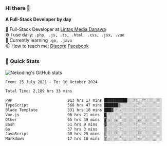 ### Hi there 👋

**A Full-Stack Developer by day**

🔭 Full-Stack Developer at [Lintas Media Danawa](https://www.lintasmediadanawa.com/)  
⚙️ I use daily: `.php, .js, .ts, .html, .css, .jsx, .vue`  
🌱 Currently learning `.go, .java`  
📫 How to reach me: [Discord](https://discordapp.com/users/984448732999327766)  [Facebook](https://fb.me/tyvandi)  

### 🚀 Quick Stats  

![Nekoding's GitHub stats](https://github-readme-stats.vercel.app/api?username=nekoding&show_icons=true)

<!--START_SECTION:waka-->

```txt
From: 25 July 2021 - To: 10 October 2024

Total Time: 2,189 hrs 33 mins

PHP                        913 hrs 17 mins ██████████░░░░░░░░░░░░░░░   40.49 %
TypeScript                 568 hrs 47 mins ██████▒░░░░░░░░░░░░░░░░░░   25.22 %
Blade Template             331 hrs 18 mins ███▓░░░░░░░░░░░░░░░░░░░░░   14.69 %
Vue.js                     96 hrs 21 mins  █░░░░░░░░░░░░░░░░░░░░░░░░   04.27 %
Other                      65 hrs 49 mins  ▓░░░░░░░░░░░░░░░░░░░░░░░░   02.92 %
Bash                       51 hrs 9 mins   ▓░░░░░░░░░░░░░░░░░░░░░░░░   02.27 %
Go                         37 hrs 3 mins   ▒░░░░░░░░░░░░░░░░░░░░░░░░   01.64 %
JavaScript                 30 hrs 29 mins  ▒░░░░░░░░░░░░░░░░░░░░░░░░   01.35 %
Markdown                   17 hrs 18 mins  ▒░░░░░░░░░░░░░░░░░░░░░░░░   00.77 %
```

<!--END_SECTION:waka-->

<!--
**nekoding/nekoding** is a ✨ _special_ ✨ repository because its `README.md` (this file) appears on your GitHub profile.

Here are some ideas to get you started:

- 🔭 I’m currently working on ...
- 🌱 I’m currently learning ...
- 👯 I’m looking to collaborate on ...
- 🤔 I’m looking for help with ...
- 💬 Ask me about ...
- 📫 How to reach me: ...
- 😄 Pronouns: ...
- ⚡ Fun fact: ...
-->
